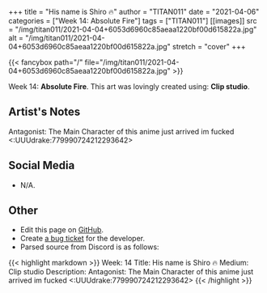 +++
title =       "His name is Shiro 🔥"
author =      "TITAN011"
date =        "2021-04-06"
categories =  ["Week 14: Absolute Fire"]
tags =        ["TITAN011"]
[[images]]
                      src = "/img/titan011/2021-04-04+6053d6960c85aeaa1220bf00d615822a.jpg"
                      alt = "/img/titan011/2021-04-04+6053d6960c85aeaa1220bf00d615822a.jpg"
                      stretch = "cover"
+++


{{< fancybox path="/" file="/img/titan011/2021-04-04+6053d6960c85aeaa1220bf00d615822a.jpg" >}}


Week 14: **Absolute Fire**. This art was lovingly created using: **Clip studio**.

## Artist's Notes

Antagonist: The Main Character of this anime just arrived im fucked <:UUUdrake:779990724212293642>

## Social Media

- N/A.

## Other

- Edit this page on [GitHub](https://github.com/teaminkling/web-refresh/edit/main/blog/content/blog/titan011-week-14-04ca.md).
- Create [a bug ticket](https://github.com/teaminkling/web-refresh/issues/new?assignees=&labels=bug&template=problem-report.md&title=) for the developer.
- Parsed source from Discord is as follows:

{{< highlight markdown >}}
Week: 14
Title: His name is Shiro 🔥 
Medium: Clip studio
Description: Antagonist: The Main Character of this anime just arrived im fucked <:UUUdrake:779990724212293642>
{{< /highlight >}}